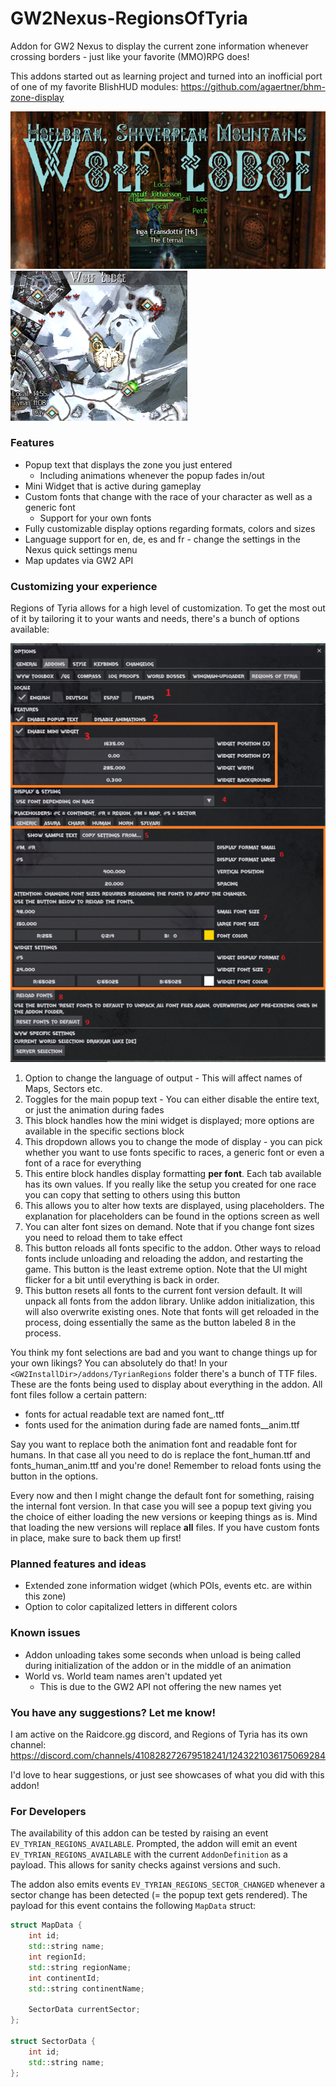 # GW2Nexus-RegionsOfTyria
Addon for GW2 Nexus to display the current zone information whenever crossing borders - just like your favorite (MMO)RPG does!

This addons started out as learning project and turned into an inofficial port of one of my favorite BlishHUD modules: 
https://github.com/agaertner/bhm-zone-display

![Sample](src/samples/sample_norn.png) ![Widget](src/samples/sample_norn_widget.png)

### Features
- Popup text that displays the zone you just entered
  - Including animations whenever the popup fades in/out
- Mini Widget that is active during gameplay
- Custom fonts that change with the race of your character as well as a generic font
  - Support for your own fonts
- Fully customizable display options regarding formats, colors and sizes
- Language support for en, de, es and fr - change the settings in the Nexus quick settings menu
- Map updates via GW2 API

### Customizing your experience
Regions of Tyria allows for a high level of customization. To get the most out of it by tailoring it to your wants and needs, there's a bunch of options available:

![Settings](src/samples/settings.png)

1. Option to change the language of output - This will affect names of Maps, Sectors etc.
2. Toggles for the main popup text - You can either disable the entire text, or just the animation during fades
3. This block handles how the mini widget is displayed; more options are available in the specific sections block
4. This dropdown allows you to change the mode of display - you can pick whether you want to use fonts specific to races, a generic font or even a font of a race for everything
5. This entire block handles display formatting **per font**. Each tab available has its own values. If you really like the setup you created for one race you can copy that setting to others using this button
6. This allows you to alter how texts are displayed, using placeholders. The explanation for placeholders can be found in the options screen as well
7. You can alter font sizes on demand. Note that if you change font sizes you need to reload them to take effect
8. This button reloads all fonts specific to the addon. Other ways to reload fonts include unloading and reloading the addon, and restarting the game. This button is the least extreme option. Note that the UI might flicker for a bit until everything is back in order.
9. This button resets all fonts to the current font version default. It will unpack all fonts from the addon library. Unlike addon initialization, this will also overwrite existing ones. Note that fonts will get reloaded in the process, doing essentially the same as the button labeled 8 in the process.

You think my font selections are bad and you want to change things up for your own likings? You can absolutely do that!
In your `<GW2InstallDir>/addons/TyrianRegions` folder there's a bunch of TTF files. These are the fonts being used to display about everything in the addon.
All font files follow a certain pattern:
- fonts for actual readable text are named font_<scenario>.ttf
- fonts used for the animation during fade are named fonts_<scenario>_anim.ttf

Say you want to replace both the animation font and readable font for humans. In that case all you need to do is replace the font_human.ttf and fonts_human_anim.ttf and you're done!
Remember to reload fonts using the button in the options.

Every now and then I might change the default font for something, raising the internal font version. In that case you will see a popup text giving you the choice of either loading the new versions or keeping things as is.
Mind that loading the new versions will replace **all** files. If you have custom fonts in place, make sure to back them up first!

### Planned features and ideas
- Extended zone information widget (which POIs, events etc. are within this zone)
- Option to color capitalized letters in different colors

### Known issues
- Addon unloading takes some seconds when unload is being called during initialization of the addon or in the middle of an animation
- World vs. World team names aren't updated yet
  - This is due to the GW2 API not offering the new names yet

### You have any suggestions? Let me know!
I am active on the Raidcore.gg discord, and Regions of Tyria has its own channel: https://discord.com/channels/410828272679518241/1243221036175069284

I'd love to hear suggestions, or just see showcases of what you did with this addon!

### For Developers
The availability of this addon can be tested by raising an event `EV_TYRIAN_REGIONS_AVAILABLE`.
Prompted, the addon will emit an event `EV_TYRIAN_REGIONS_AVAILABLE` with the current `AddonDefinition` as a payload. This allows for sanity checks against versions and such.

The addon also emits events `EV_TYRIAN_REGIONS_SECTOR_CHANGED` whenever a sector change has been detected (= the popup text gets rendered).
The payload for this event contains the following `MapData` struct:

```c++
struct MapData {
	int id;
	std::string name;
	int regionId;
	std::string regionName;
	int continentId;
	std::string continentName;

	SectorData currentSector;
};

struct SectorData {
	int id;
	std::string name;
};
```

